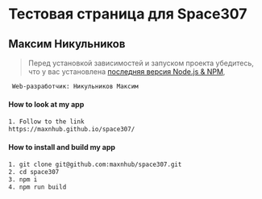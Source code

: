 
# Тестовая страница для Space307

##  Максим Никульников

> Перед установкой зависимостей и запуском проекта убедитесь, что у вас установлена [последняя версия Node.js & NPM](https://nodejs.org/en/download/current/), 

```sh
 Web-разработчик: Никульников Максим

```

#### How to look at my app

```sh
1. Follow to the link
https://maxnhub.github.io/space307/
```

#### How to install and build my app

```sh
1. git clone git@github.com:maxnhub/space307.git
2. cd space307
3. npm i
4. npm run build
```